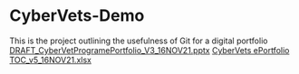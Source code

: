 # CyberVets-Demo
This is the project outlining the usefulness of Git for a digital portfolio
[DRAFT_CyberVetProgramePortfolio_V3_16NOV21.pptx](https://github.com/psgallaher/CyberVets-Demo/files/7695061/DRAFT_CyberVetProgramePortfolio_V3_16NOV21.pptx)
[CyberVets ePortfolio TOC_v5_16NOV21.xlsx](https://github.com/psgallaher/CyberVets-Demo/files/7695062/CyberVets.ePortfolio.TOC_v5_16NOV21.xlsx)
